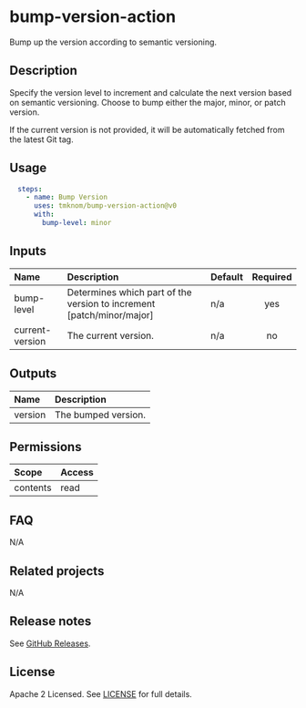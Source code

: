 # bump-version-action

Bump up the version according to semantic versioning.

<!-- actdocs start -->

## Description

Specify the version level to increment and calculate the next version based on semantic versioning.
Choose to bump either the major, minor, or patch version.

If the current version is not provided, it will be automatically fetched from the latest Git tag.

## Usage

```yaml
  steps:
    - name: Bump Version
      uses: tmknom/bump-version-action@v0
      with:
        bump-level: minor
```

## Inputs

| Name | Description | Default | Required |
| :--- | :---------- | :------ | :------: |
| bump-level | Determines which part of the version to increment [patch/minor/major] | n/a | yes |
| current-version | The current version. | n/a | no |

## Outputs

| Name | Description |
| :--- | :---------- |
| version | The bumped version. |

<!-- actdocs end -->

## Permissions

| Scope    | Access |
| :------- | :----- |
| contents | read   |

## FAQ

N/A

## Related projects

N/A

## Release notes

See [GitHub Releases][releases].

## License

Apache 2 Licensed. See [LICENSE](LICENSE) for full details.

[releases]: https://github.com/tmknom/bump-version-action/releases
